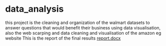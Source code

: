 # data_analysis
this project is the cleaning and organization of the walmart datasets to answer questions that would benefit their business using data visualisation, also the web scarping and data cleaning and visualisation of the amazon eg website
This is the report of the final results [report.docx](https://github.com/azharyy/data_analysis/files/8692684/report.docx)
